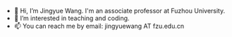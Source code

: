 - 👋 Hi, I’m Jingyue Wang. I'm an associate professor at Fuzhou University.
- 👀 I’m interested in teaching and coding.
- 📫 You can reach me by email: jingyuewang AT fzu.edu.cn

<!---
jingyuewang/jingyuewang is a ✨ special ✨ repository because its `README.md` (this file) appears on your GitHub profile.
You can click the Preview link to take a look at your changes.
--->
